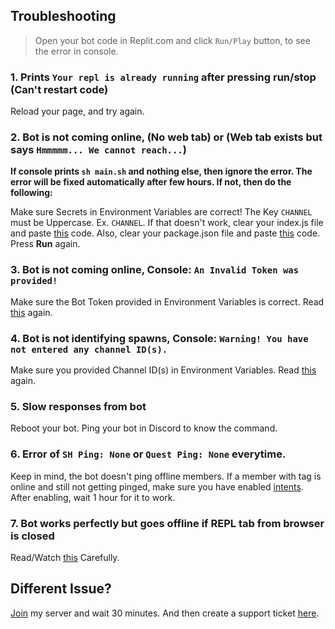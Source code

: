 ## Troubleshooting


> Open your bot code in Replit.com and click `Run/Play` button, to see the error in console.

### 1. Prints `Your repl is already running` after pressing run/stop (Can't restart code)
Reload your page, and try again.
### 2. Bot is not coming online, (No web tab) or (Web tab exists but says `Hmmmmm... We cannot reach...`)
**If console prints `sh main.sh` and nothing else, then ignore the error. The error will be fixed automatically after few hours. If not, then do the following:**

Make sure Secrets in Environment Variables are correct! The Key `CHANNEL` must be Uppercase. Ex. `CHANNEL`. If that doesn't work, clear your index.js file and paste [this](https://raw.githubusercontent.com/TrashUwU/PokeAssistant/main/src/index.js) code. Also, clear your package.json file and paste [this](https://raw.githubusercontent.com/TrashUwU/PokeAssistant/main/src/package.json) code. Press **Run** again.
### 3. Bot is not coming online, Console: `An Invalid Token was provided!`
Make sure the Bot Token provided in Environment Variables is correct. Read [this](https://github.com/TrashUwU/PokeAssistant#second-secret) again.
### 4. Bot is not identifying spawns, Console: `Warning! You have not entered any channel ID(s).`
Make sure you provided Channel ID(s) in Environment Variables. Read [this](https://github.com/TrashUwU/PokeAssistant#second-secret) again.
### 5. Slow responses from bot
Reboot your bot. Ping your bot in Discord to know the command.
### 6. Error of `SH Ping: None` or `Quest Ping: None` everytime.
Keep in mind, the bot doesn't ping offline members. If a member with tag is online and still not getting pinged, make sure you have enabled [intents](https://github.com/TrashUwU/PokeAssistant#enabling-intents). After enabling, wait 1 hour for it to work.
### 7. Bot works perfectly but goes offline if REPL tab from browser is closed
Read/Watch [this](https://github.com/TrashUwU/PokeAssistant#step-3-keeping-the-bot-online-optional) Carefully.
## Different Issue?
[Join](https://discord.gg/bke542yQgG) my server and wait 30 minutes. And then create a support ticket [here](https://discord.com/channels/709340618538614795/764000847357018142/785128970273554442).
